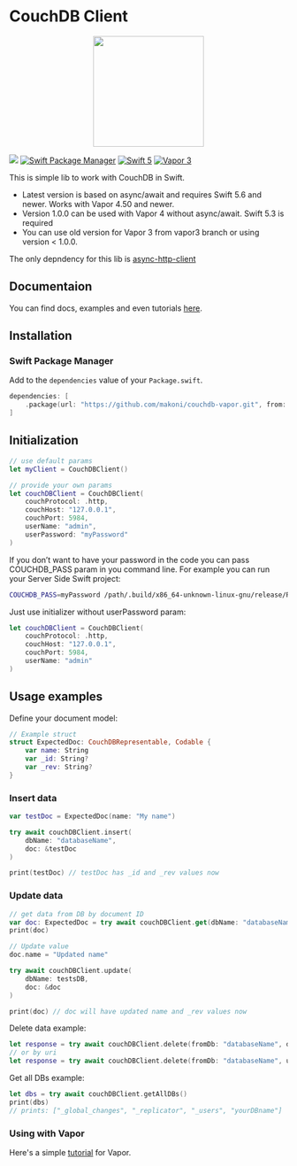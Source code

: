 # CouchDB Client

<p align="center">
	<a href="https://github.com/makoni/couchdb-vapor">
        <img src="https://arm1.ru/img/uploaded/images/CouchDBVapor.png" height="200">
    </a>
</p>

[![](https://img.shields.io/endpoint?url=https%3A%2F%2Fswiftpackageindex.com%2Fapi%2Fpackages%2Fmakoni%2Fcouchdb-vapor%2Fbadge%3Ftype%3Dplatforms)](https://swiftpackageindex.com/makoni/couchdb-vapor)
[![Swift Package Manager](https://img.shields.io/badge/SPM-compatible-4BC51D.svg?style=flat)](https://swift.org/package-manager/)
[![Swift 5](https://img.shields.io/badge/swift-5.6-orange.svg?style=flat)](http://swift.org)
[![Vapor 3](https://img.shields.io/badge/vapor-4.50.0-blue.svg?style=flat)](https://vapor.codes)



This is simple lib to work with CouchDB in Swift.
- Latest version is based on async/await and requires Swift 5.6 and newer. Works with Vapor 4.50 and newer.
- Version 1.0.0 can be used with Vapor 4 without async/await. Swift 5.3 is required
- You can use old version for Vapor 3 from vapor3 branch or using version < 1.0.0. 

The only depndency for this lib is <a href="https://github.com/swift-server/async-http-client">async-http-client</a>

## Documentaion

You can find docs, examples and even tutorials [here](https://spaceinbox.me/docs/couchdbclient/documentation/couchdbclient). 

## Installation

### Swift Package Manager

Add to the `dependencies` value of your `Package.swift`.

```swift
dependencies: [
    .package(url: "https://github.com/makoni/couchdb-vapor.git", from: "1.2.0"),
]
```

## Initialization

```swift
// use default params
let myClient = CouchDBClient()

// provide your own params
let couchDBClient = CouchDBClient(
    couchProtocol: .http,
    couchHost: "127.0.0.1",
    couchPort: 5984,
    userName: "admin",
    userPassword: "myPassword"
)
```

If you don’t want to have your password in the code you can pass COUCHDB_PASS param in you command line. For example you can run your Server Side Swift project:
```bash
COUCHDB_PASS=myPassword /path/.build/x86_64-unknown-linux-gnu/release/Run
```
Just use initializer without userPassword param:

```swift
let couchDBClient = CouchDBClient(
    couchProtocol: .http,
    couchHost: "127.0.0.1",
    couchPort: 5984,
    userName: "admin"
)
```

## Usage examples

Define your document model:

```swift
// Example struct
struct ExpectedDoc: CouchDBRepresentable, Codable {
    var name: String
    var _id: String?
    var _rev: String?
}
```

### Insert data
```swift
var testDoc = ExpectedDoc(name: "My name")

try await couchDBClient.insert(
    dbName: "databaseName",
    doc: &testDoc
)

print(testDoc) // testDoc has _id and _rev values now
```

### Update data

```swift
// get data from DB by document ID
var doc: ExpectedDoc = try await couchDBClient.get(dbName: "databaseName", uri: "documentId")
print(doc)

// Update value
doc.name = "Updated name"

try await couchDBClient.update(
    dbName: testsDB,
    doc: &doc
)

print(doc) // doc will have updated name and _rev values now
```

Delete data example:

```swift
let response = try await couchDBClient.delete(fromDb: "databaseName", doc: doc)
// or by uri
let response = try await couchDBClient.delete(fromDb: "databaseName", uri: doc._id,rev: doc._rev)
```

Get all DBs example:

```swift
let dbs = try await couchDBClient.getAllDBs()
print(dbs)
// prints: ["_global_changes", "_replicator", "_users", "yourDBname"]
```

### Using with Vapor
Here's a simple [tutorial](https://spaceinbox.me/docs/couchdbclient/tutorials/couchdbclient/vaportutorial) for Vapor.

